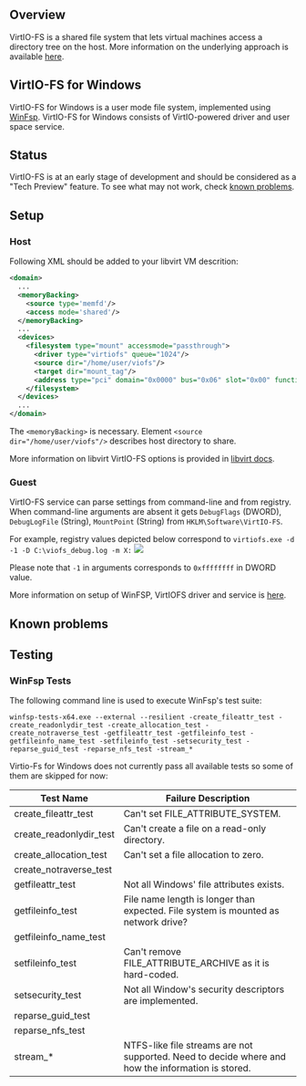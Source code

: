 ## Overview

VirtIO-FS is a shared file system that lets virtual machines access a directory tree on the host. More information on the underlying approach is available [here](https://virtio-fs.gitlab.io/).

## VirtIO-FS for Windows

VirtIO-FS for Windows is a user mode file system, implemented using [WinFsp](https://github.com/billziss-gh/winfsp). VirtIO-FS for Windows consists of VirtIO-powered driver and user space service.

## Status

VirtIO-FS is at an early stage of development and should be considered as a "Tech Preview" feature. To see what may not work, check [known problems](https://github.com/virtio-win/kvm-guest-drivers-windows/wiki/VirtIO-FS%3A-A-shared-file-system#known-problems).

## Setup

### Host

Following XML should be added to your libvirt VM descrition:

```xml
<domain>
  ...
  <memoryBacking>
    <source type='memfd'/>
    <access mode='shared'/>
  </memoryBacking>
  ...
  <devices>
    <filesystem type="mount" accessmode="passthrough">
      <driver type="virtiofs" queue="1024"/>
      <source dir="/home/user/viofs"/>
      <target dir="mount_tag"/>
      <address type="pci" domain="0x0000" bus="0x06" slot="0x00" function="0x0"/>
    </filesystem>
  </devices>
  ...
</domain>
```

The `<memoryBacking>` is necessary. Element `<source dir="/home/user/viofs"/>` describes host directory to share.

More information on libvirt VirtIO-FS options is provided in [libvirt docs](https://libvirt.org/kbase/virtiofs.html).

### Guest

VirtIO-FS service can parse settings from command-line and from registry. When command-line arguments are absent it gets `DebugFlags` (DWORD), `DebugLogFile` (String), `MountPoint` (String) from `HKLM\Software\VirtIO-FS`. 

For example, registry values depicted below correspond to `virtiofs.exe -d -1 -D C:\viofs_debug.log -m X:`
![](https://user-images.githubusercontent.com/8286747/146226495-0d7614ca-8a7d-4465-9aa3-3dc9dc9cb6de.png)

Please note that `-1` in arguments corresponds to `0xffffffff` in DWORD value. 

More information on setup of WinFSP, VirtIOFS driver and service is [here](https://virtio-fs.gitlab.io/howto-windows.html).

## Known problems

## Testing

### WinFsp Tests

The following command line is used to execute WinFsp's test suite:

```
winfsp-tests-x64.exe --external --resilient -create_fileattr_test -create_readonlydir_test -create_allocation_test -create_notraverse_test -getfileattr_test -getfileinfo_test -getfileinfo_name_test -setfileinfo_test -setsecurity_test -reparse_guid_test -reparse_nfs_test -stream_*
```

Virtio-Fs for Windows does not currently pass all available tests so some of them are skipped for now:

| Test Name | Failure Description |
|---|---|
| create_fileattr_test | Can't set FILE_ATTRIBUTE_SYSTEM. |
| create_readonlydir_test | Can't create a file on a read-only directory. |
| create_allocation_test | Can't set a file allocation to zero. |
| create_notraverse_test |  |
| getfileattr_test | Not all Windows' file attributes exists. |
| getfileinfo_test | File name length is longer than expected. File system is mounted as network drive? |
| getfileinfo_name_test |  |
| setfileinfo_test | Can't remove FILE_ATTRIBUTE_ARCHIVE as it is hard-coded. |
| setsecurity_test | Not all Window's security descriptors are implemented.  |
| reparse_guid_test |  |
| reparse_nfs_test |  |
| stream_* | NTFS-like file streams are not supported. Need to decide where and how the information is stored. |
